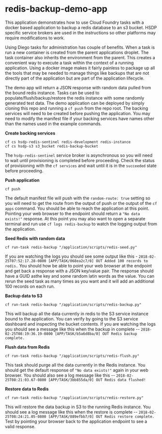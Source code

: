 redis-backup-demo-app
=====================

This application demonstrates how to use Cloud Foundry tasks with a docker
based application to backup a redis database to an s3 bucket.  HSDP specific
service brokers are used in the instructions so other platforms may require
modifications to work.

Using Diego tasks for administration has couple of benefits.  When a task is
run a new container is created from the parent applications droplet.  The task
container also inherits the environment from the parent.  This creates a
convenient way to execute a task within the context of a running application.
Using a docker image makes it fairly painless to package up all the tools that
may be needed to manage things like backups that are not directly part of the
application but are part of the application lifecycle.

The demo app will return a JSON response with random data pulled from the bound
redis instance.  Tasks can be used to populate/flush/backup/restore the redis
instance with some randomly generated test data.  The demo application can be
deployed by simply cloning this repo and running a `cf push` from the repo root.
The backing services will need to be created before pushing the application.  You
may need to modify the manifest file if your backing services have names other
than the names used in the example commands.

**Create backing services**
```
cf cs hsdp-redis-sentinel redis-development redis-instance
cf cs hsdp-s3 s3_bucket redis-backup-bucket
```
The `hsdp-redis-sentinel` service broker is asynchronous so you will need to
wait until provisioning is completed before proceeding.  Check the status of
provisioning with the `cf services` and wait until it is in the `succeeded`
state before proceeding.

**Push application**
```
cf push
```
The default manifest file will push with the `random-route: true` setting so
you will need to get the route from the output of push or the output of the
`cf apps` command.  You should be able to reach the application at this point.
Pointing your web browser to the endpoint should return a `"No data exists!"`
response.  At this point you may also want to open a separate terminal and
run use `cf logs redis-backup` to watch the logging output from the
application.

**Seed Redis with random data**
```
cf run-task redis-backup "/application/scripts/redis-seed.py"
```
If you are watching the logs you should see some output like this -
`2018-02-25T07:52:17.28-0800 [APP/TASK/068ea2c7/0] OUT Added 100 records
to redis.`  You should how be able to point your web browser at the endpoint
and get back a response with a JSON key/value pair.  The response should have a
GUID asthe key and some random latin words as the value.  You can rerun the
seed task as many times as you want and it will add an additional 100 records
on each run.

**Backup data to S3**
```
cf run-task redis-backup "/application/scripts/redis-backup.py"
```
This will backup all the data currently in redis to the S3 service instance
bound to the application.  You can verify by going to the S3 service dashboard
and inspecting the bucket contents.  If you are watching the logs you should
see a message like this when the backup in complete --
`2018-02-25T08:19:36.19-0800 [APP/TASK/b5a6d8ba/0] OUT Redis backup complete.`

**Flush data from Redis**
```
cf run-task redis-backup "/application/scripts/redis-flush.py"
```
This task should purge all the data currently in the Redis instance.  You
should get the default response of `"No data exists!"` again in your web
browser.  You should also see a log message like this --
`2018-02-25T08:21:03.67-0800 [APP/TASK/3bb855da/0] OUT Redis data flushed!`

**Restore data to Redis**
```
cf run-task redis-backup "/application/scripts/redis-restore.py"
```
This will restore the data backup in S3 to the running Redis instance.  You
should see a log message like this when the restore is complete --
`2018-02-25T08:24:21.05-0800 [APP/TASK/889efbb7/0] OUT Redis restore complete.`
Test by pointing your browser back to the application endpoint to see a valid
response.

